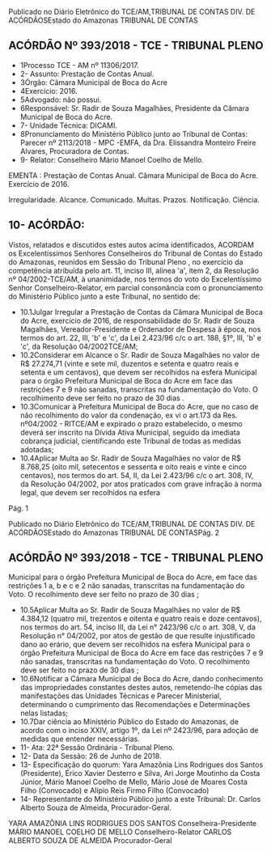 Publicado  no  Diário Eletrônico do TCE/AM,TRIBUNAL DE CONTAS DIV. DE  ACÓRDÃOSEstado do Amazonas TRIBUNAL DE CONTAS

## ACÓRDÃO Nº 393/2018 - TCE - TRIBUNAL PLENO

- 1Processo TCE - AM nº 11306/2017.
- 2- Assunto: Prestação de Contas Anual.
- 3Órgão: Câmara Municipal de Boca do Acre
- 4Exercício: 2016.
- 5Advogado: não possui.
- 6Responsável: Sr. Radir de Souza Magalhães, Presidente da Câmara Municipal de Boca do Acre.
- 7- Unidade Técnica: DICAMI.
- 8Pronunciamento do Ministério Público junto ao Tribunal de Contas: Parecer nº 2113/2018 - MPC -EMFA, da Dra. Elissandra Monteiro Freire Alvares, Procuradora de Contas.
- 9- Relator: Conselheiro Mário Manoel Coelho de Mello.

EMENTA : Prestação de Contas Anual. Câmara Municipal de Boca do Acre. Exercício de 2016.

Irregularidade. Alcance. Comunicado. Multas. Prazos. Notificação. Ciência.

## 10- ACÓRDÃO:

Vistos, relatados e discutidos estes autos acima identificados, ACORDAM os Excelentíssimos Senhores Conselheiros do Tribunal de Contas do Estado do Amazonas,  reunidos  em  Sessão  do Tribunal  Pleno ,  no  exercício  da  competência atribuída pelo art. 11, inciso III, alínea 'a', item 2, da Resolução nº 04/2002-TCE/AM, à unanimidade, nos termos do voto do Excelentíssimo Senhor Conselheiro-Relator, em parcial consonância com o pronunciamento do Ministério Público junto a este Tribunal, no sentido de:

- 10.1Julgar Irregular a Prestação de Contas da Câmara Municipal de Boca  do  Acre,  exercício  de  2016,  de  responsabilidade  do Sr. Radir  de Souza Magalhães, Vereador-Presidente  e  Ordenador de Despesa à época, nos termos do art. 22, III, 'b' e 'c', da Lei 2.423/96 c/c o art. 188, §1º, III, 'b' e 'c', da Resolução 04/2002TCE/AM;
- 10.2Considerar em  Alcance o Sr.  Radir de  Souza Magalhães no valor  de R$  27.274,71 (vinte  e  sete  mil,  duzentos  e  setenta  e quatro reais e setenta e um centavos), que devem ser recolhidos na esfera Municipal para o órgão Prefeitura Municipal de Boca do Acre  em  face  das  restrições  7  e  9  não  sanadas,  transcritas  na fundamentação do Voto. O recolhimento deve ser feito no prazo de 30 dias .
- 10.3Comunicar à Prefeitura Municipal de Boca do Acre, que no caso de não recolhimento do valor da condenação, ex vi o art.173 da Res. nº04/2002 - RITCE/AM e expirado o prazo estabelecido, o mesmo deverá ser inscrito na Dívida Ativa Municipal, seguido da imediata cobrança judicial, cientificando este Tribunal de todas as medidas adotadas;
- 10.4Aplicar Multa ao Sr. Radir de Souza Magalhães no valor de R$ 8.768,25 (oito mil, setecentos e sessenta e oito reais e vinte e cinco centavos), nos termos do art. 54, II, da Lei 2.423/96 c/c o art. 308, IV, da Resolução 04/2002, por atos praticados com grave infração  à  norma  legal,  que  devem  ser  recolhidos  na  esfera

Pág. 1

Publicado  no  Diário Eletrônico do TCE/AM,TRIBUNAL DE CONTAS DIV. DE  ACÓRDÃOSEstado do Amazonas TRIBUNAL DE CONTASPág. 2

## ACÓRDÃO Nº 393/2018 - TCE - TRIBUNAL PLENO

Municipal para o órgão Prefeitura Municipal de Boca do Acre, em face  das  restrições  1  a,  b  e c  e  2  não sanadas,  transcritas  na fundamentação do Voto. O recolhimento deve ser feito no prazo de 30 dias ;

- 10.5Aplicar Multa ao Sr. Radir de Souza Magalhães no valor de R$ 4.384,12 (quatro  mil,  trezentos  e  oitenta  e  quatro  reais  e  doze centavos), nos termos do art. 54, inciso III, da Lei n° 2423/96 c/c o art. 308, V, da Resolução n° 04/2002, por atos de gestão de que resulte injustificado dano ao erário, que devem ser recolhidos na esfera  Municipal  para  o  órgão  Prefeitura  Municipal  de  Boca  do Acre  em  face  das  restrições  7  e  9  não  sanadas,  transcritas  na fundamentação do Voto. O recolhimento deve ser feito no prazo de 30 dias ;
- 10.6Notificar a Câmara Municipal de Boca do Acre, dando conhecimento das impropriedades constantes destes autos, remetendo-lhe cópias das manifestações das Unidades Técnicas e Parecer Ministerial, determinando o cumprimento das Recomendações e Determinações nelas listadas;
- 10.7Dar  ciência ao  Ministério  Público  do  Estado  do  Amazonas,  de acordo  com  o  inciso  XXIV,  artigo  1º,  da  Lei  nº  2423/96,  para adoção de medidas que entender necessárias.
- 11- Ata: 22ª Sessão Ordinária - Tribunal Pleno.
- 12- Data da Sessão: 26 de Junho de 2018.
- 13- Especificação do quorum: Yara  Amazônia Lins Rodrigues dos Santos (Presidente), Érico  Xavier  Desterro  e  Silva,  Ari  Jorge  Moutinho  da  Costa  Júnior,  Mário  Manoel Coelho de Mello, Mário José de Moares Costa Filho (Convocado) e Alípio Reis Firmo Filho (Convocado)
- 14- Representante  do  Ministério  Público  junto  a  este  Tribunal: Dr. Carlos  Alberto Souza de Almeida, Procurador-Geral.

YARA AMAZÔNIA LINS RODRIGUES DOS SANTOS Conselheira-Presidente MÁRIO MANOEL COELHO DE MELLO Conselheiro-Relator CARLOS ALBERTO SOUZA DE ALMEIDA Procurador-Geral